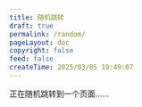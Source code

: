 ```yaml
---
title: 随机跳转
draft: true
permalink: /random/
pageLayout: doc
copyright: false
feed: false
createTime: 2025/03/05 19:49:07
---
```

<script setup lang="js">
    import { useRoutes, useRouter } from 'vuepress/client'
    const router = useRouter()
    const routes = useRoutes()
    const routeList = Object.keys(routes.value)
    const getRandomInt = (max, min = 0) => Math.floor(Math.random() * (max - min + 1) + min)
    const target = routeList[getRandomInt(routeList.length)]
    router.push(target)
</script>

正在随机跳转到一个页面……